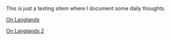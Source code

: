 This is just a testing sitem where I document some daily thoughts. 

[On Langlands]([url](https://github.com/cwlin4916/I-am-just-testing/blob/c547b8c1dbb6152949f85b3245b6aee5a0a2d26e/Langlands.md))

[On Langlands 2]([url](https://github.com/cwlin4916/I-am-just-testing/blob/03e587fc657cbe5f7e951f4042ead04d7d549cb3/langlands.html))
